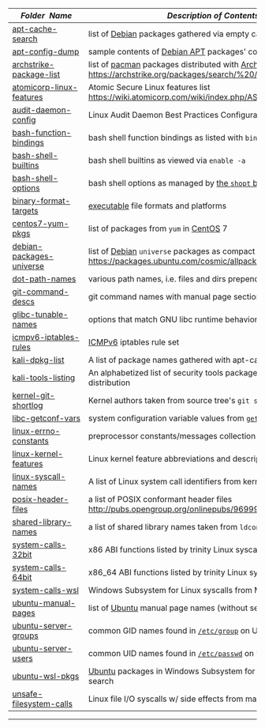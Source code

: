 |&nbsp;&nbsp;&nbsp;&nbsp;_Folder&nbsp;&nbsp;Name_&nbsp;&nbsp;&nbsp;&nbsp;| _Description of Contents_
|:----------------|--------------------------------------------------------------------------------------------------------------------------------------------------------
| [apt-cache-search](apt-cache-search.txt.xz) |  list of [Debian](https://debian.org) packages gathered via empty cache search string 
| [apt-config-dump](apt-config-dump.txt) |  sample contents of [Debian APT](https://wiki.debian.org/Apt "Advanced Packaging Tool") packages' configuration space 
| [archstrike-package-list](archstrike-package-list.txt) |  list of [pacman](https://www.archlinux.org/pacman/ "Pacman Home Page") packages distributed with [ArchStrike](https://archstrike.org) from <https://archstrike.org/packages/search/%20/name-description> 
| [atomicorp-linux-features](atomicorp-linux-features.txt) |  Atomic Secure Linux features list <https://wiki.atomicorp.com/wiki/index.php/ASL> 
| [audit-daemon-config](audit-daemon-config.rules) | Linux Audit Daemon Best Practices Configuration  
| [bash-function-bindings](bash-function-bindings.txt) |  bash shell function bindings as listed with `bind -l` 
| [bash-shell-builtins](bash-shell-builtins.txt) |  bash shell builtins as viewed via `enable -a` 
| [bash-shell-options](bash-shell-options.txt) |  bash shell options as managed by [the `shopt` builtin](https://gnu.org/software/bash/manual/html_node/The-Shopt-Builtin.html "the shopt builtin") 
| [binary-format-targets](binary-format-targets.txt) |  [executable](https://wikipedia.org/wiki/Executable) file formats and platforms 
| [centos7-yum-pkgs](centos7-yum-pkgs.txt.xz) |  list of packages from `yum` in [CentOS](https://www.centos.org/ "The CentOS Project") 7 
| [debian-packages-universe](debian-packages-universe.txt.xz) | list of [Debian](https://debian.org) `universe` packages as compact compressed textlist <https://packages.ubuntu.com/cosmic/allpackages?format=txt.gz>
| [dot-path-names](dot-path-names.txt) |  various path names, i.e. files and dirs prepended with a period 
| [git-command-descs](git-command-descs.txt) |  git command names with manual page sections and descriptions 
| [glibc-tunable-names](glibc-tunable-names.txt) |  options that match GNU libc runtime behavior with workload 
| [icmpv6-iptables-rules](icmpv6-iptables-rules.sh) |  [ICMPv6](https://wikipedia.org/wiki/Internet_Control_Message_Protocol_for_IPv6 "Internet Control Message Protocol for IPv6") iptables rule set 
| [kali-dpkg-list](kali-dpkg-list.txt.xz) |  A list of package names gathered with apt-cache on [Kali Linux](https://www.kali.org) 
| [kali-tools-listing](kali-tools-listing.txt) | An alphabetized list of security tools packaged with the [Kali Linux](https://kali.org) distribution  
| [kernel-git-shortlog](kernel-git-shortlog.txt) |  Kernel authors taken from source tree's `git shortlog` 
| [libc-getconf-vars](libc-getconf-vars.txt) |  system configuration variable values from [`getconf(1)`](https://linux.die.net/man/1/getconf "get configuration values") 
| [linux-errno-constants](linux-errno-constants.txt) |  preprocessor constants/messages collection from `errno` 
| [linux-kernel-features](linux-kernel-features.txt) |  Linux kernel feature abbreviations and descriptions
| [linux-syscall-names](linux-syscall-names.txt) |  A list of Linux system call identifiers from kernel code 
| [posix-header-files](posix-header-files.txt) |  a list of POSIX conformant header files <http://pubs.opengroup.org/onlinepubs/9699919799/idx/head.html> 
| [shared-library-names](shared-library-names.txt) | a list of shared library names taken from `ldconfig -v`
| [system-calls-32bit](system-calls-32bit.txt) |  x86 ABI functions listed by trinity Linux syscall fuzzer 
| [system-calls-64bit](system-calls-64bit.txt) |  x86_64 ABI functions listed by trinity Linux syscall fuzzer 
| [system-calls-wsl](system-calls-wsl.txt) |  Windows Subsystem for Linux syscalls from MSDN Release notes 
| [ubuntu-manual-pages](ubuntu-manual-pages.txt) |  list of [Ubuntu](https://ubuntu.com) manual page names (without section numbers) 
| [ubuntu-server-groups](ubuntu-server-groups.txt) |  common GID names found in [`/etc/group`](http://manpages.ubuntu.com/manpages/man5/group.5.html "user group file") on Ubuntu Server 
| [ubuntu-server-users](ubuntu-server-users.txt) |  common UID names found in [`/etc/passwd`](http://manpages.ubuntu.com/manpages/man5/passwd.5.html "the password file") on Ubuntu Server 
| [ubuntu-wsl-pkgs](ubuntu-wsl-pkgs.txt.xz) |  [Ubuntu](https://ubuntu.com) packages in Windows Subsystem for Linux [`apt-cache`](https://debian-handbook.info/browse/stable/sect.apt-cache.html "The apt-cache Command") search 
| [unsafe-filesystem-calls](unsafe-filesystem-calls.txt) |  Linux file I/O syscalls w/ side effects from maybe Python script 

* * *

